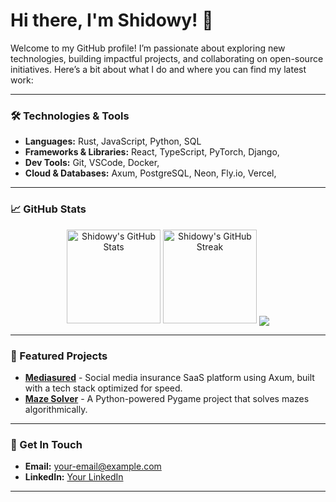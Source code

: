 # Hi there, I'm Shidowy! 👋

Welcome to my GitHub profile! I’m passionate about exploring new technologies, building impactful projects, and collaborating on open-source initiatives. Here’s a bit about what I do and where you can find my latest work:

---

### 🛠 Technologies & Tools
- **Languages:** Rust, JavaScript, Python, SQL
- **Frameworks & Libraries:** React, TypeScript, PyTorch, Django,
- **Dev Tools:** Git, VSCode, Docker,
- **Cloud & Databases:** Axum, PostgreSQL, Neon, Fly.io, Vercel, 

---

### 📈 GitHub Stats
<p align="center">
  <img src="https://github-readme-stats.vercel.app/api?username=Shidowy&show_icons=true&theme=radical" alt="Shidowy's GitHub Stats" height="150"/>
  <img src="https://github-readme-streak-stats.herokuapp.com/?user=Shidowy&theme=radical" alt="Shidowy's GitHub Streak" height="150"/>
  <img align="center" src="https://github-readme-stats.vercel.app/api/top-langs/?username=Shidowy&layout=compact&theme=github_dark&langs_count=8&hide=Vim%20script,Emacs%20Lisp,CMake,Makefile,Yacc,Lex" >
</p>

---

### 🚀 Featured Projects

- **[Mediasured](https://mediasured.com)** - Social media insurance SaaS platform using Axum, built with a tech stack optimized for speed.
- **[Maze Solver](https://github.com/Shidowy/MazeSolver)** - A Python-powered Pygame project that solves mazes algorithmically.

---

### 📌 Get In Touch
- **Email:** [your-email@example.com](wyattgill2009@gmail.com)
- **LinkedIn:** [Your LinkedIn](https://www.linkedin.com/in/wyatt-gill-17380b323/)

---

